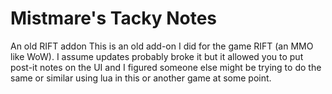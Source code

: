 # Mistmare's Tacky Notes
An old RIFT addon
This is an old add-on I did for the game RIFT (an MMO like WoW). I assume updates probably broke it but it allowed you to put post-it notes on the UI and I figured someone else might be trying to do the same or similar using lua in this or another game at some point.
